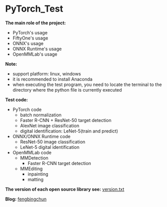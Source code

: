 # PyTorch_Test
**The main role of the project:**
- PyTorch's usage
- FiftyOne's usage
- ONNX's usage
- ONNX Runtime's usage
- OpenMMLab's usage

**Note:**
- support platform: linux, windows
- it is recommended to install Anaconda
- when executing the test program, you need to locate the terminal to the directory where the python file is currently executed

**Test code:**
- PyTorch code
	- batch normalization
	- Faster R-CNN + ResNet-50 target detection
	- AlexNet image classification
	- digital identification: LeNet-5(train and predict)
- ONNX/ONNX Runtime code
	- ResNet-50 image classification
	- LeNet-5 digital identification
- OpenMMLab code
	- MMDetection
		- Faster R-CNN target detection
	- MMEditing
		- inpainting
		- matting


**The version of each open source library see:** [version.txt](https://github.com/fengbingchun/PyTorch_Test/blob/master/src/version.txt)

**Blog:** [fengbingchun](https://blog.csdn.net/fengbingchun/category_8599648.html)
